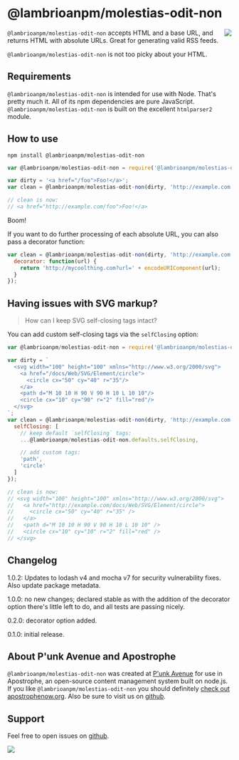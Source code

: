 # @lambrioanpm/molestias-odit-non

<a href="http://apostrophenow.org/"><img src="https://raw.github.com/punkave/@lambrioanpm/molestias-odit-non/master/logos/logo-box-madefor.png" align="right" /></a>

`@lambrioanpm/molestias-odit-non` accepts HTML and a base URL, and returns HTML with absolute URLs. Great for generating valid RSS feeds.

`@lambrioanpm/molestias-odit-non` is not too picky about your HTML.

## Requirements

`@lambrioanpm/molestias-odit-non` is intended for use with Node. That's pretty much it. All of its npm dependencies are pure JavaScript. `@lambrioanpm/molestias-odit-non` is built on the excellent `htmlparser2` module.

## How to use

`npm install @lambrioanpm/molestias-odit-non`

```javascript
var @lambrioanpm/molestias-odit-non = require('@lambrioanpm/molestias-odit-non');

var dirty = '<a href="/foo">Foo!</a>';
var clean = @lambrioanpm/molestias-odit-non(dirty, 'http://example.com');

// clean is now:
// <a href="http://example.com/foo">Foo!</a>
```

Boom!

If you want to do further processing of each absolute URL, you can also pass a decorator function:

```javascript
var clean = @lambrioanpm/molestias-odit-non(dirty, 'http://example.com', {
  decorator: function(url) {
    return 'http://mycoolthing.com?url=' + encodeURIComponent(url);
  }
});
```

## Having issues with SVG markup?

> How can I keep SVG self-closing tags intact?

You can add custom self-closing tags via the `selfClosing` option:

```javascript
var @lambrioanpm/molestias-odit-non = require('@lambrioanpm/molestias-odit-non');

var dirty = `
  <svg width="100" height="100" xmlns="http://www.w3.org/2000/svg">
    <a href="/docs/Web/SVG/Element/circle">
      <circle cx="50" cy="40" r="35"/>
    </a>
    <path d="M 10 10 H 90 V 90 H 10 L 10 10"/>
    <circle cx="10" cy="90" r="2" fill="red"/>
  </svg>
`;
var clean = @lambrioanpm/molestias-odit-non(dirty, 'http://example.com', {
  selfClosing: [
    // keep default `selfClosing` tags:
    ...@lambrioanpm/molestias-odit-non.defaults.selfClosing,

    // add custom tags:
    'path',
    'circle'
  ]
});

// clean is now:
// <svg width="100" height="100" xmlns="http://www.w3.org/2000/svg">
//   <a href="http://example.com/docs/Web/SVG/Element/circle">
//     <circle cx="50" cy="40" r="35" />
//   </a>
//   <path d="M 10 10 H 90 V 90 H 10 L 10 10" />
//   <circle cx="10" cy="10" r="2" fill="red" />
// </svg>
```

## Changelog

1.0.2: Updates to lodash v4 and mocha v7 for security vulnerability fixes. Also update package metadata.

1.0.0: no new changes; declared stable as with the addition of the decorator option there's little left to do, and all tests are passing nicely.

0.2.0: decorator option added.

0.1.0: initial release.

## About P'unk Avenue and Apostrophe

`@lambrioanpm/molestias-odit-non` was created at [P'unk Avenue](http://punkave.com) for use in Apostrophe, an open-source content management system built on node.js. If you like `@lambrioanpm/molestias-odit-non` you should definitely [check out apostrophenow.org](http://apostrophenow.org). Also be sure to visit us on [github](http://github.com/punkave).

## Support

Feel free to open issues on [github](http://github.com/punkave/@lambrioanpm/molestias-odit-non).

<a href="http://punkave.com/"><img src="https://raw.github.com/punkave/@lambrioanpm/molestias-odit-non/master/logos/logo-box-builtby.png" /></a>

